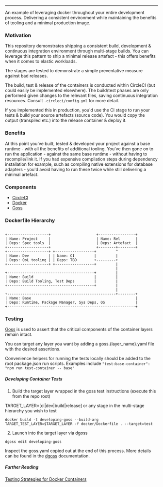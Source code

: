 ---

An example of leveraging docker throughout your entire development process.
Delivering a consistent environment while maintaining the benefits of tooling and a minimal production image.

### Motivation

This repository demonstrates shipping a consistent build, development & continuous integration environment through multi-stage builds.
You can leverage this pattern to ship a minimal release artefact - this offers benefits when it comes to elastic workloads.

The stages are tested to demonstrate a simple preventative measure against bad releases.

The build, test & release of the containers is conducted within CircleCI (but could easily be implemented elsewhere).
The build/test phases are only performed given changes to the relevant files, saving continuous integration resources.
Consult `.circleci/config.yml` for more detail.

If you implemented this in production, you'd use the CI stage to run your tests & build your source artefacts (source code).
You would copy the output (transpiled etc.) into the release container & deploy it.

### Benefits

At this point you've built, tested & developed your project against a base runtime - with all the benefits of additional tooling.
You've then gone on to run the application - against the same base runtime - without having to recompile/link it.
If you had expensive compilation steps during dependency installation for example, such as compiling native extensions for database adapters - you'd avoid having to run these twice while still delivering a minimal artefact.

### Components

- [CircleCI](https://circleci.com/docs/)
- [Docker](https://docs.docker.com/engine/reference/builder/)
- [Goss](https://github.com/aelsabbahy/goss)

### Dockerfile Hierarchy

```
                                          
+-------------------+                     +-----------------+
| Name: Project     |                     | Name: Rel       |
| Deps: Spec tools  |                     | Deps: Artefact  |
+-------------------+                     +--------+--------+
+-------------------+ +------------------+         ^
| Name: Dev         | | Name: CI         |         |
| Deps: QoL tooling | | Deps: TBD        +---------+
+-------------------+ +------------------+         |
                                                   |
+----------------------------------------+         |
| Name: Build                            |         |
| Deps: Build Tooling, Test Deps         |         |
+----------------------------------------+         |
                                                   |
+--------------------------------------------------+--------+
| Name: Base                                                |
| Deps: Runtime, Package Manager, Sys Deps, OS              |
+-----------------------------------------------------------+

```

### Testing

[Goss](https://github.com/aelsabbahy/goss) is used to assert that the critical components of the container layers remain intact.

You can target any layer you want by adding a goss.{layer_name}.yaml file with the desired assertions.

Convenience helpers for running the tests locally should be added to the root package.json run scripts.
Examples include `"test:base-container": "npm run test-container -- base"`

##### Developing Container Tests

1. Build the target layer wrapped in the goss test instructions (execute this from the repo root)

TARGET_LAYER=[ci|dev|build|release] or any stage in the multi-stage hierarchy you wish to test

`docker build -t developing-goss --build-arg TARGET_TEST_LAYER=$TARGET_LAYER -f docker/Dockerfile . --target=test`

2. Launch into the target layer via dgoss

`dgoss edit developing-goss`

Inspect the goss.yaml copied out at the end of this process.
More details can be found in the [dgoss](https://github.com/aelsabbahy/goss/tree/master/extras/dgoss) documentation.

##### Further Reading

[Testing Strategies for Docker Containers](https://alexei-led.github.io/post/docker_testing/)